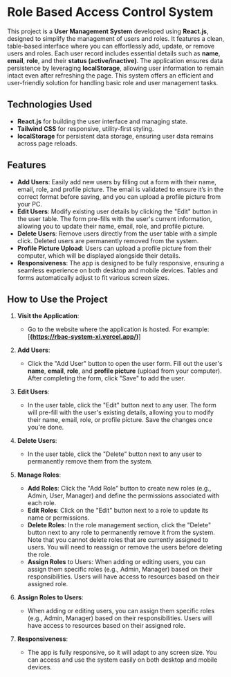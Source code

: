 # Role Based Access Control System

This project is a **User Management System** developed using **React.js**, designed to simplify the management of users and roles. It features a clean, table-based interface where you can effortlessly add, update, or remove users and roles. Each user record includes essential details such as **name**, **email**, **role**, and their **status (active/inactive)**. The application ensures data persistence by leveraging **localStorage**, allowing user information to remain intact even after refreshing the page. This system offers an efficient and user-friendly solution for handling basic role and user management tasks.

## Technologies Used

- **React.js** for building the user interface and managing state.
- **Tailwind CSS** for responsive, utility-first styling.
- **localStorage** for persistent data storage, ensuring user data remains across page reloads.

## Features

- **Add Users**: Easily add new users by filling out a form with their name, email, role, and profile picture. The email is validated to ensure it’s in the correct format before saving, and you can upload a profile picture from your PC.
- **Edit Users**: Modify existing user details by clicking the "Edit" button in the user table. The form pre-fills with the user's current information, allowing you to update their name, email, role, and profile picture.
- **Delete Users**: Remove users directly from the user table with a simple click. Deleted users are permanently removed from the system.
- **Profile Picture Upload**: Users can upload a profile picture from their computer, which will be displayed alongside their details.
- **Responsiveness**: The app is designed to be fully responsive, ensuring a seamless experience on both desktop and mobile devices. Tables and forms automatically adjust to fit various screen sizes.

## How to Use the Project

1. **Visit the Application**:
   - Go to the website where the application is hosted. For example: [**(https://rbac-system-xi.vercel.app/)**]

2. **Add Users**:
   - Click the "Add User" button to open the user form. Fill out the user's **name**, **email**, **role**, and **profile picture** (upload from your computer). After completing the form, click "Save" to add the user.

3. **Edit Users**:
   - In the user table, click the "Edit" button next to any user. The form will pre-fill with the user's existing details, allowing you to modify their name, email, role, or profile picture. Save the changes once you're done.

4. **Delete Users**:
   - In the user table, click the "Delete" button next to any user to permanently remove them from the system.

5. **Manage Roles**:
   - **Add Roles**: Click the "Add Role" button to create new roles (e.g., Admin, User, Manager) and define the permissions associated with each role.
   - **Edit Roles**: Click on the "Edit" button next to a role to update its name or permissions.
   - **Delete Roles**: In the role management section, click the "Delete" button next to any role to permanently remove it from the system. Note that you cannot delete roles that are currently assigned to users. You will need to reassign or remove the users before deleting the role.
   - **Assign Roles** to Users: When adding or editing users, you can assign them specific roles (e.g., Admin, Manager) based on their responsibilities. Users will have access to resources based on their assigned role.

6. **Assign Roles to Users**:
   - When adding or editing users, you can assign them specific roles (e.g., Admin, Manager) based on their responsibilities. Users will have access to resources based on their assigned role.

7. **Responsiveness**:
   - The app is fully responsive, so it will adapt to any screen size. You can access and use the system easily on both desktop and mobile devices.


